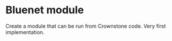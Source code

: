 # Bluenet module

Create a module that can be run from Crownstone code. Very first implementation.

